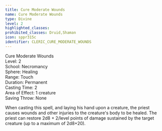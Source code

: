 ```yaml
---
title: Cure Moderate Wounds
name: Cure Moderate Wounds
type: Divine
level: 2
highlighted_classes: 
prohibited_classes: Druid,Shaman
icon: sppr315c
identifier: CLERIC_CURE_MODERATE_WOUNDS
---
```

Cure Moderate Wounds  
Level: 2  
School: Necromancy  
Sphere: Healing  
Range: Touch  
Duration: Permanent  
Casting Time: 2  
Area of Effect: 1 creature  
Saving Throw: None  
  
When casting this spell, and laying his hand upon a creature, the priest causes wounds and other injuries to the creature's body to be healed. The priest can restore 2d8 + 2/level points of damage sustained by the target creature (up to a maximum of 2d8+20).  
